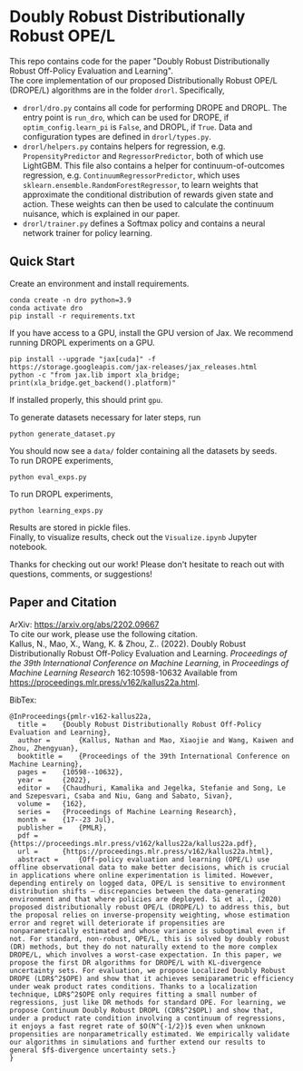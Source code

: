 # Doubly Robust Distributionally Robust OPE/L

This repo contains code for the paper "Doubly Robust Distributionally Robust Off-Policy Evaluation and Learning". \
The core implementation of our proposed Distributionally Robust OPE/L (DROPE/L) algorithms are in the folder `drorl`. Specifically,
* `drorl/dro.py` contains all code for performing DROPE and DROPL. The entry point is `run_dro`, which can be used for DROPE, if `optim_config.learn_pi` is `False`, and DROPL, if `True`. Data and configuration types are defined in `drorl/types.py`. 
* `drorl/helpers.py` contains helpers for regression, e.g. `PropensityPredictor` and `RegressorPredictor`, both of which use LightGBM. This file also contains a helper for continuum-of-outcomes regression, e.g. `ContinuumRegressorPredictor`, which uses `sklearn.ensemble.RandomForestRegressor`, to learn weights that approximate the conditional distribution of rewards given state and action. These weights can then be used to calculate the continuum nuisance, which is explained in our paper.
* `drorl/trainer.py` defines a Softmax policy and contains a neural network trainer for policy learning.

## Quick Start
Create an environment and install requirements.
```
conda create -n dro python=3.9
conda activate dro
pip install -r requirements.txt
```
If you have access to a GPU, install the GPU version of Jax. We recommend running DROPL experiments on a GPU.
```
pip install --upgrade "jax[cuda]" -f https://storage.googleapis.com/jax-releases/jax_releases.html
python -c "from jax.lib import xla_bridge; print(xla_bridge.get_backend().platform)"
```
If installed properly, this should print `gpu`. 

To generate datasets necessary for later steps, run
```
python generate_dataset.py
```
You should now see a `data/` folder containing all the datasets by seeds. \
To run DROPE experiments,
```
python eval_exps.py
```
To run DROPL experiments,
```
python learning_exps.py
```
Results are stored in pickle files. \
Finally, to visualize results, check out the `Visualize.ipynb` Jupyter notebook.

Thanks for checking out our work! Please don't hesitate to reach out with questions, comments, or suggestions! 

## Paper and Citation
ArXiv: https://arxiv.org/abs/2202.09667 \
To cite our work, please use the following citation. \
Kallus, N., Mao, X., Wang, K. &amp; Zhou, Z.. (2022). Doubly Robust Distributionally Robust Off-Policy Evaluation and Learning. 
<i>Proceedings of the 39th International Conference on Machine Learning</i>, in <i>Proceedings of Machine Learning Research</i> 162:10598-10632 Available from https://proceedings.mlr.press/v162/kallus22a.html.

BibTex:
```
@InProceedings{pmlr-v162-kallus22a,
  title = 	 {Doubly Robust Distributionally Robust Off-Policy Evaluation and Learning},
  author =       {Kallus, Nathan and Mao, Xiaojie and Wang, Kaiwen and Zhou, Zhengyuan},
  booktitle = 	 {Proceedings of the 39th International Conference on Machine Learning},
  pages = 	 {10598--10632},
  year = 	 {2022},
  editor = 	 {Chaudhuri, Kamalika and Jegelka, Stefanie and Song, Le and Szepesvari, Csaba and Niu, Gang and Sabato, Sivan},
  volume = 	 {162},
  series = 	 {Proceedings of Machine Learning Research},
  month = 	 {17--23 Jul},
  publisher =    {PMLR},
  pdf = 	 {https://proceedings.mlr.press/v162/kallus22a/kallus22a.pdf},
  url = 	 {https://proceedings.mlr.press/v162/kallus22a.html},
  abstract = 	 {Off-policy evaluation and learning (OPE/L) use offline observational data to make better decisions, which is crucial in applications where online experimentation is limited. However, depending entirely on logged data, OPE/L is sensitive to environment distribution shifts — discrepancies between the data-generating environment and that where policies are deployed. Si et al., (2020) proposed distributionally robust OPE/L (DROPE/L) to address this, but the proposal relies on inverse-propensity weighting, whose estimation error and regret will deteriorate if propensities are nonparametrically estimated and whose variance is suboptimal even if not. For standard, non-robust, OPE/L, this is solved by doubly robust (DR) methods, but they do not naturally extend to the more complex DROPE/L, which involves a worst-case expectation. In this paper, we propose the first DR algorithms for DROPE/L with KL-divergence uncertainty sets. For evaluation, we propose Localized Doubly Robust DROPE (LDR$^2$OPE) and show that it achieves semiparametric efficiency under weak product rates conditions. Thanks to a localization technique, LDR$^2$OPE only requires fitting a small number of regressions, just like DR methods for standard OPE. For learning, we propose Continuum Doubly Robust DROPL (CDR$^2$OPL) and show that, under a product rate condition involving a continuum of regressions, it enjoys a fast regret rate of $O(N^{-1/2})$ even when unknown propensities are nonparametrically estimated. We empirically validate our algorithms in simulations and further extend our results to general $f$-divergence uncertainty sets.}
}
```
